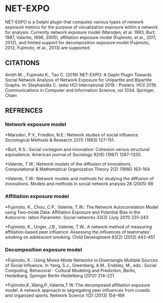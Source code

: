 # NET-EXPO

NET-EXPO is a Gelphi plugin that computes various types of network exposure metrics for the purpose of visualization exposure within a network for analysis. Currently network exposure model (Marsden, et al. 1993, Burt, 1987, Valente, 1996, 2005), affiliation exposure model (Fujimoto, et al., 2011, 2012), and limited support for decomposition exposure model (Fujimoto, 2012, Fujimoto, et al., 2013) are supported.

## CITATIONS
Amith M.., Fujimoto K., Tao C. (2019) NET-EXPO: A Gephi Plugin Towards Social Network Analysis of Network Exposure for Unipartite and Bipartite Graphs. In: Stephanidis C. (eds) HCI International 2019 - Posters. HCII 2019. Communications in Computer and Information Science, vol 1034. Springer, Cham

## REFRENCES

### Network exposure model
*Marsden, P.V., Friedkin, N.E.: Network studies of social influence. Sociological Methods & Research 22(1) (1993) 127–151.

*Burt, R.S.: Social contagion and innovation: Cohesion versus structural equivalence. American journal of Sociology 92(6) (1987) 1287–1335.

*Valente, T.W.: Network models of the diffusion of innovations. Computational & Mathematical Organization Theory 2(2) (1996) 163–164

*Valente, T.W.: Network models and methods for studying the diffusion of innovations. Models and methods in social network analysis 28 (2005) 98


### Affiliation exposure model
*Fujimoto, K., Chou, C.P., Valente, T.W.: The Network Autocorrelation Model using Two-mode Data: Affiliation Exposure and Potential Bias in the Autocorre- lation Parameter. Social networks 33(3) (July 2011) 231–243

*Fujimoto, K., Unger, J.B., Valente, T.W.: A network method of measuring affiliation-based peer influence: Assessing the influences of teammates’ smoking on adolescent smoking. Child Development 83(2) (2012) 442–451

### Decomposition exposure model
*Fujimoto, K.: Using Mixed-Mode Networks to Disentangle Multiple Sources of Social Influence. In Yang, S.J., Greenberg, A.M., Endsley, M., eds.: Social Computing, Behavioral - Cultural Modeling and Prediction, Berlin, Heidelberg, Springer Berlin Heidelberg (2012) 214–221

*Fujimoto,K.,Wang,P.,Valente,T.W.:The decomposed affiliation exposure model: A network approach to segregating peer influences from crowds and organized sports. Network Science 1(2) (2013) 154–169